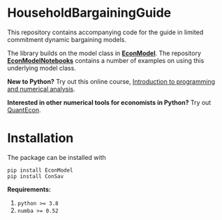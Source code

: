 # HouseholdBargainingGuide
This repository contains accompanying code for the guide in limited commitment dynamic bargaining models.

The library builds on the model class in **[EconModel](https://github.com/NumEconCopenhagen/EconModel)**. The repository **[EconModelNotebooks](https://github.com/NumEconCopenhagen/EconModelNotebooks)** contains a number of examples on using this underlying model class.

**New to Python?** Try out this online course, [Introduction to programming and numerical analysis](https://numeconcopenhagen.netlify.com/).

**Interested in other numerical tools for economists in Python?** Try out [QuantEcon](https://lectures.quantecon.org/).

# Installation

The package can be installed with

```
pip install EconModel
pip install ConSav
```

**Requirements:** 

1. `python >= 3.8`
2. `numba >= 0.52`